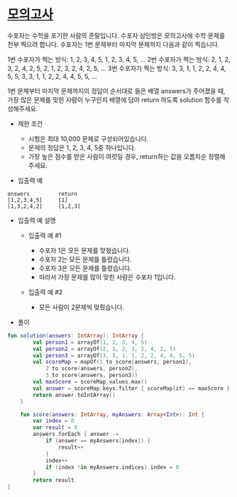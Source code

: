# [모의고사](https://programmers.co.kr/learn/courses/30/lessons/42840/solution_groups?language=kotlin&type=my)
수포자는 수학을 포기한 사람의 준말입니다. 수포자 삼인방은 모의고사에 수학 문제를 전부 찍으려 합니다. 수포자는 1번 문제부터 마지막 문제까지 다음과 같이 찍습니다.
   
1번 수포자가 찍는 방식: 1, 2, 3, 4, 5, 1, 2, 3, 4, 5, ...
2번 수포자가 찍는 방식: 2, 1, 2, 3, 2, 4, 2, 5, 2, 1, 2, 3, 2, 4, 2, 5, ...
3번 수포자가 찍는 방식: 3, 3, 1, 1, 2, 2, 4, 4, 5, 5, 3, 3, 1, 1, 2, 2, 4, 4, 5, 5, ...
   
1번 문제부터 마지막 문제까지의 정답이 순서대로 들은 배열 answers가 주어졌을 때, 가장 많은 문제를 맞힌 사람이 누구인지 배열에 담아 return 하도록 solution 함수를 작성해주세요.
   
+ 제한 조건
	+ 시험은 최대 10,000 문제로 구성되어있습니다.
	+ 문제의 정답은 1, 2, 3, 4, 5중 하나입니다.
	+ 가장 높은 점수를 받은 사람이 여럿일 경우, return하는 값을 오름차순 정렬해주세요.
   
+ 입출력 예
```
answers			return
[1,2,3,4,5]		[1]
[1,3,2,4,2]		[1,2,3]
```
   
+ 입출력 예 설명
	+ 입출력 예 #1
		+ 수포자 1은 모든 문제를 맞혔습니다.
		+ 수포자 2는 모든 문제를 틀렸습니다.
		+ 수포자 3은 모든 문제를 틀렸습니다.
		+ 따라서 가장 문제를 많이 맞힌 사람은 수포자 1입니다.
	
	+ 입출력 예 #2
		+ 모든 사람이 2문제씩 맞췄습니다.

+ 풀이
```kotlin
fun solution(answers: IntArray): IntArray {
        val person1 = arrayOf(1, 2, 3, 4, 5)
        val person2 = arrayOf(2, 1, 2, 3, 2, 4, 2, 5)
        val person3 = arrayOf(3, 3, 1, 1, 2, 2, 4, 4, 5, 5)
        val scoreMap = mapOf(1 to score(answers, person1),
            2 to score(answers, person2),
            3 to score(answers, person3))
        val maxScore = scoreMap.values.max()
        val answer = scoreMap.keys.filter { scoreMap[it] == maxScore }
        return answer.toIntArray()
    }

    fun score(answers: IntArray, myAnswers: Array<Int>): Int {
        var index = 0
        var result = 0
        answers.forEach { answer ->
            if (answer == myAnswers[index]) {
                result++
            }
            index++
            if (index !in myAnswers.indices) index = 0
        }
        return result
}
```
